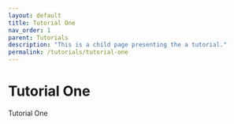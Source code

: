 ```yaml
---
layout: default
title: Tutorial One
nav_order: 1
parent: Tutorials
description: "This is a child page presenting the a tutorial."
permalink: /tutorials/tutorial-one
---
```


# Tutorial One

Tutorial One
